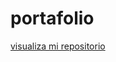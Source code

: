 # portafolio

<a href="https://cesar-ortiz-urbina.github.io/portafolio/">visualiza mi repositorio</a>
